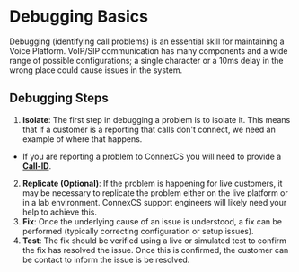# Debugging Basics
Debugging (identifying call problems) is an essential skill for maintaining a Voice Platform. VoIP/SIP communication has many components and a wide range of possible configurations; a single character or a 10ms delay in the wrong place could cause issues in the system. 

## Debugging Steps

1. **Isolate**: The first step in debugging a problem is to isolate it. This means that if a customer is a reporting that calls don't connect, we need an example of where that happens.
  * If you are reporting a problem to ConnexCS you will need to provide a [**Call-ID**](howto/callid/).   
2. **Replicate (Optional)**: If the problem is happening for live customers, it may be necessary to replicate the problem either on the live platform or in a lab environment. ConnexCS support engineers will likely need your help to achieve this.
3. **Fix**: Once the underlying cause of an issue is understood, a fix can be performed (typically correcting configuration or setup issues). 
4. **Test**: The fix should be verified using a live or simulated test to confirm the fix has resolved the issue. Once this is confirmed, the customer can be contact to inform the issue is be resolved. 
